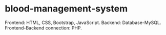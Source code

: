 # blood-management-system
Frontend: HTML, CSS, Bootstrap, JavaScript.
Backend: Database-MySQL.
Frontend-Backend connection: PHP.
